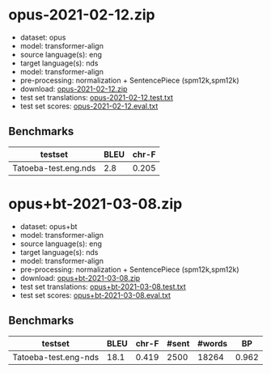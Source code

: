 # opus-2021-02-12.zip

* dataset: opus
* model: transformer-align
* source language(s): eng
* target language(s): nds
* model: transformer-align
* pre-processing: normalization + SentencePiece (spm12k,spm12k)
* download: [opus-2021-02-12.zip](https://object.pouta.csc.fi/Tatoeba-MT-models/eng-nds/opus-2021-02-12.zip)
* test set translations: [opus-2021-02-12.test.txt](https://object.pouta.csc.fi/Tatoeba-MT-models/eng-nds/opus-2021-02-12.test.txt)
* test set scores: [opus-2021-02-12.eval.txt](https://object.pouta.csc.fi/Tatoeba-MT-models/eng-nds/opus-2021-02-12.eval.txt)

## Benchmarks

| testset               | BLEU  | chr-F |
|-----------------------|-------|-------|
| Tatoeba-test.eng.nds 	| 2.8 	| 0.205 |





# opus+bt-2021-03-08.zip

* dataset: opus+bt
* model: transformer-align
* source language(s): eng
* target language(s): nds
* model: transformer-align
* pre-processing: normalization + SentencePiece (spm12k,spm12k)
* download: [opus+bt-2021-03-08.zip](https://object.pouta.csc.fi/Tatoeba-MT-models/eng-nds/opus+bt-2021-03-08.zip)
* test set translations: [opus+bt-2021-03-08.test.txt](https://object.pouta.csc.fi/Tatoeba-MT-models/eng-nds/opus+bt-2021-03-08.test.txt)
* test set scores: [opus+bt-2021-03-08.eval.txt](https://object.pouta.csc.fi/Tatoeba-MT-models/eng-nds/opus+bt-2021-03-08.eval.txt)

## Benchmarks

| testset | BLEU  | chr-F | #sent | #words | BP |
|---------|-------|-------|-------|--------|----|
| Tatoeba-test.eng-nds 	| 18.1 	| 0.419 	| 2500 	| 18264 	| 0.962 |

